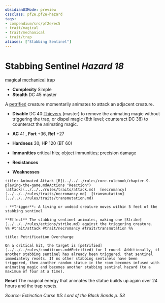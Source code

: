```yaml
---
obsidianUIMode: preview
cssclass: pf2e,pf2e-hazard
tags:
- compendium/src/pf2e/ec5
- trait/magical
- trait/mechanical
- trait/trap
aliases: ["Stabbing Sentinel"]
---
```

# Stabbing Sentinel *Hazard 18*  
[magical](../../../Rules/traits/magical.md)  [mechanical](../../../Rules/traits/mechanical.md)  [trap](../../../Rules/traits/trap.md)  

- **Complexity** Simple
- **Stealth** DC 45 master  

A [petrified](../../../Rules/conditions.md#Petrified) creature momentarily animates to attack an adjacent creature.

- **Disable** DC 40 [Thievery](../../skills.md#Thievery) (master) to remove the animating magic without triggering the trap, or dispel magic (8th level; counteract DC 38) to counteract the animating magic.  

- **AC** 41 , **Fort** +36, **Ref** +27
- **Hardness** 30, **HP** 120 (BT 60)
- **Immunities** critical hits; object immunities; precision damage
- **Resistances** 
- **Weaknesses** 
     
```ad-embed-ability
title: Animated Attack [R](../../../rules/core-rulebook/chapter-9-playing-the-game.md#Actions "Reaction")
[attack](../../../rules/traits/attack.md)  [necromancy](../../../rules/traits/necromancy.md)  [transmutation](../../../rules/traits/transmutation.md)  

- **Trigger**: A living or undead creature moves within 5 feet of the stabbing sentinel

**Effect** The stabbing sentinel animates, making one [Strike](../../../rules/actions/strike.md) against the triggering creature.  
%% #trait/attack #trait/necromancy #trait/transmutation %%
```
```ad-embed-ability
title: Petrification Overcharge

On a critical hit, the target is [petrified](../../../rules/conditions.md#Petrified) for 1 round. Additionally, if another stabbing sentinel has already been triggered, that sentinel immediately resets. If no other stabbing sentinels have been triggered, then another random statue in the room becomes infused with animating magic and becomes another stabbing sentinel hazard (to a maximum of four at a time).
```

**Reset** The magical energy that animates the statue builds up again over 24 hours and the trap resets.  

*Source: Extinction Curse #5: Lord of the Black Sands p. 53*
